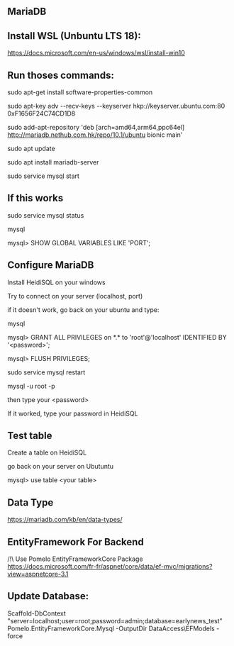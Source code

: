 MariaDB
-------
Install WSL (Unbuntu LTS 18):
--

https://docs.microsoft.com/en-us/windows/wsl/install-win10

Run thoses commands:
--

sudo apt-get install software-properties-common
 
sudo apt-key adv --recv-keys --keyserver hkp://keyserver.ubuntu.com:80 0xF1656F24C74CD1D8
 
sudo add-apt-repository 'deb [arch=amd64,arm64,ppc64el] http://mariadb.nethub.com.hk/repo/10.1/ubuntu bionic main'

sudo apt update

sudo apt install mariadb-server

sudo service mysql start

If this works
--
sudo service mysql status 

mysql

mysql> SHOW GLOBAL VARIABLES LIKE 'PORT';

Configure MariaDB
--
Install HeidiSQL on your windows

Try to connect on your server (localhost, port)

if it doesn't work, go back on your ubuntu and type:

mysql

mysql> GRANT ALL PRIVILEGES on \*.\* to 'root'@'localhost' IDENTIFIED BY '\<password\>';

mysql> FLUSH PRIVILEGES;

sudo service mysql restart

mysql -u root -p 

then type your \<password\>

If it worked, type your password in HeidiSQL

Test table
--
Create a table on HeidiSQL

go back on your server on Ubutuntu

mysql> use table \<your table\>

Data Type
--
https://mariadb.com/kb/en/data-types/


EntityFramework For Backend
--
/!\ Use Pomelo EntityFrameworkCore Package
https://docs.microsoft.com/fr-fr/aspnet/core/data/ef-mvc/migrations?view=aspnetcore-3.1

Update Database:
--
Scaffold-DbContext "server=localhost;user=root;password=admin;database=earlynews_test" Pomelo.EntityFrameworkCore.Mysql -OutputDir DataAccess\EFModels -force
